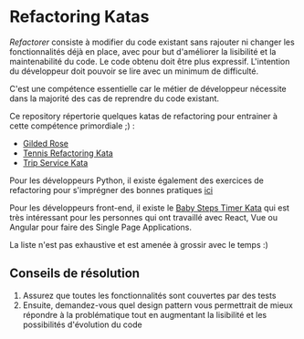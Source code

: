 # Refactoring Katas

*Refactorer* consiste à modifier du code existant sans rajouter ni changer les fonctionnalités déjà en place, avec pour but d'améliorer la lisibilité et la maintenabilité du code. Le code obtenu doit être plus expressif. L'intention du développeur doit pouvoir se lire avec un minimum de difficulté.

C'est une compétence essentielle car le métier de développeur nécessite dans la majorité des cas de reprendre du code existant.

Ce repository répertorie quelques katas de refactoring pour entrainer à cette compétence primordiale ;) :
- [Gilded Rose](https://kata-log.rocks/gilded-rose-kata)
- [Tennis Refactoring Kata](https://github.com/emilybache/Tennis-Refactoring-Kata)
- [Trip Service Kata](https://github.com/sandromancuso/trip-service-kata)

Pour les développeurs Python, il existe également des exercices de refactoring pour s'imprégner des bonnes pratiques [ici](https://github.com/dmerejkowsky/python-refactoring-exercices)

Pour les développeurs front-end, il existe le [Baby Steps Timer Kata](https://github.com/dtanzer/babystepstimer) qui est très intéressant pour les personnes qui ont travaillé avec React, Vue ou Angular pour faire des Single Page Applications.

La liste n'est pas exhaustive et est amenée à grossir avec le temps :)

## Conseils de résolution
1. Assurez que toutes les fonctionnalités sont couvertes par des tests
2. Ensuite, demandez-vous quel design pattern vous permettrait de mieux répondre à la problématique tout en augmentant la lisibilité et les possibilités d'évolution du code

